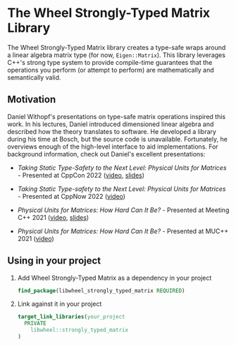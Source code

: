 # The Wheel Strongly-Typed Matrix Library

The Wheel Strongly-Typed Matrix library creates a type-safe wraps around a linear algebra matrix type (for now,
`Eigen::Matrix`). This library leverages C++'s strong type system to provide compile-time guarantees that the
operations you perform (or attempt to perform) are mathematically and semantically valid.

## Motivation

Daniel Withopf's presentations on type-safe matrix operations inspired this work. In his lectures, Daniel introduced
dimensioned linear algebra and described how the theory translates to software. He developed a library during his time
at Bosch, but the source code is unavailable. Fortunately, he overviews enough of the high-level interface to aid implementations. For background information, check out Daniel's excellent presentations:

- _Taking Static Type-Safety to the Next Level: Physical Units for Matrices_ - Presented at CppCon 2022
  ([video](https://www.youtube.com/watch?v=aF3samjRzD4&t=2061s),
  [slides](https://raw.githubusercontent.com/CppCon/CppCon2022/main/Presentations/Taking-static-type-safety-to-the-next-level-physical-units-for-matrices-Daniel-Withopf-CppCon-2022.pdf))

- _Taking Static Type-safety to the Next Level: Physical Units for Matrices_ - Presented at CppNow 2022
  ([video](https://www.youtube.com/watch?v=SLSTS-EvOx4))

- _Physical Units for Matrices: How Hard Can It Be?_ - Presented at Meeting C++ 2021
  ([video](https://www.youtube.com/watch?v=4LmMwhM8ODI),
  [slides](https://meetingcpp.com/mcpp/slides/2021/Physical-units-for-matrices6397.pdf))

- _Physical Units for Matrices: How Hard Can It Be?_ - Presented at MUC++ 2021
  ([video](https://www.youtube.com/watch?v=J6H9CwzynoQ))

## Using in your project

1. Add Wheel Strongly-Typed Matrix as a dependency in your project

   ```cmake
   find_package(libwheel_strongly_typed_matrix REQUIRED)
   ```

2. Link against it in your project

   ```cmake
   target_link_libraries(your_project
     PRIVATE
       libwheel::strongly_typed_matrix
   )
   ```
